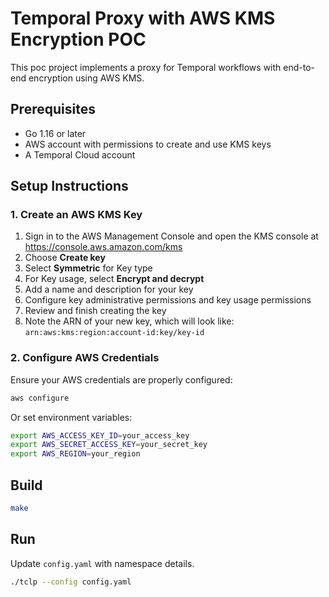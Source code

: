 # Temporal Proxy with AWS KMS Encryption POC

This poc project implements a proxy for Temporal workflows with end-to-end encryption using AWS KMS.

## Prerequisites

- Go 1.16 or later
- AWS account with permissions to create and use KMS keys
- A Temporal Cloud account

## Setup Instructions

### 1. Create an AWS KMS Key

1. Sign in to the AWS Management Console and open the KMS console at https://console.aws.amazon.com/kms
2. Choose **Create key**
3. Select **Symmetric** for Key type
4. For Key usage, select **Encrypt and decrypt**
5. Add a name and description for your key
6. Configure key administrative permissions and key usage permissions
7. Review and finish creating the key
8. Note the ARN of your new key, which will look like: `arn:aws:kms:region:account-id:key/key-id`

### 2. Configure AWS Credentials

Ensure your AWS credentials are properly configured:

```bash
aws configure
```

Or set environment variables:

```bash
export AWS_ACCESS_KEY_ID=your_access_key
export AWS_SECRET_ACCESS_KEY=your_secret_key
export AWS_REGION=your_region
```

## Build

```sh
make
```

## Run

Update `config.yaml` with namespace details.

```sh
./tclp --config config.yaml
```
